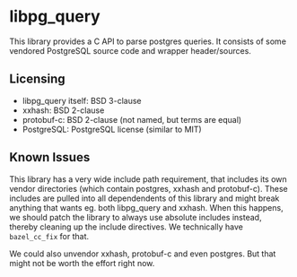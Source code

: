 libpg\_query
===

This library provides a C API to parse postgres queries. It consists of some vendored PostgreSQL source code and wrapper header/sources.

Licensing
---

 * libpg\_query itself: BSD 3-clause
 * xxhash: BSD 2-clause
 * protobuf-c: BSD 2-clause (not named, but terms are equal)
 * PostgreSQL: PostgreSQL license (similar to MIT)

Known Issues
---

This library has a very wide include path requirement, that includes its own vendor directories (which contain postgres, xxhash and protobuf-c). These includes are pulled into all dependendents of this library and might break anything that wants eg. both libpg\_query and xxhash. When this happens, we should patch the library to always use absolute includes instead, thereby cleaning up the include directives. We technically have `bazel_cc_fix` for that.

We could also unvendor xxhash, protobuf-c and even postgres. But that might not be worth the effort right now.

